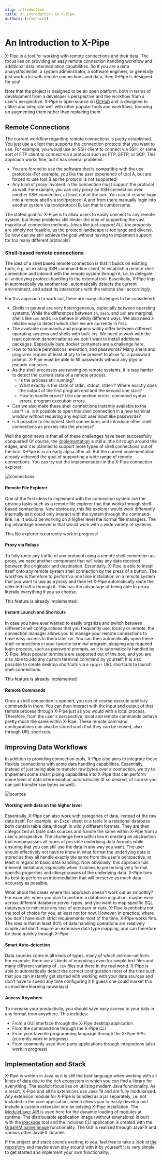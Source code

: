 ```yaml
---
slug: introduction
title: An Introduction to X-Pipe
authors: [crschnick]
---
```


# An Introduction to X-Pipe

X-Pipe is a tool for working with remote connections and their data.
The focus lies on providing an easy remote connection handling workflow
and additional data intermediation capabilities.
So if you are a data analyst/scientist, a system administrator, a software engineer, or generally
just work a lot with remote connections and data, then X-Pipe is designed for you!

Note that the project is designed to be an open platform, both in terms of development from
a developer's perspective and the workflow from a user's perspective.
X-Pipe is open source on [GitHub](https://github.com/xpipe-io/xpipe) and is
designed to utilize and integrate well with other popular tools and workflows,
focusing on augmenting them rather than replacing them.

## Remote Connections

The current workflow regarding remote connections is pretty established.
You just use a client that supports the connection protocol that you want to use.
For example, you would use an SSH client to connect via SSH,
or some sort of FTP client to connect via a protocol such as FTP, SFTP, or SCP.
This approach works fine, but it has several problems:

- You are forced to use the software that is compatible with the use protocols
  (For example, you like the user experience of tool A, but are forced to use tool B as the protocol is not supported)
- Any kind of proxy involved in the connection must support the protocol as well.
  For example, you can only proxy an SSH connection over another SSH connection, at least out of the box.
  You can of course login into a remote shell via tool/protocol A and from there
  manually login into another system via tool/protocol B, but that is cumbersome.

The stated goal for X-Pipe is to allow users to easily connect to any remote system,
but these problems still hinder the idea of supporting the vast majority of connection methods.
Ideas like *just support ALL the protocols* are simply not feasible, as the protocol landscape is too large and diverse.
So how can we still achieve the goal without having to implement support for too many different protocols?

### Shell-based remote connections

The idea of a shell based remote connection is that it builds on existing tools,
e.g. an existing SSH command-line client, to establish a remote shell connection and interact
with the remote system through it, i.e. to delegate all underlying protocol handling to the external tool.
Essentially, X-Pipe logs in automatically via another tool, automatically detects
the current environment, and adapt its interactions with the remote shell accordingly.

For this approach to work out, there are many challenges to be considered:

- Shells in general are very heterogeneous, especially between operating systems.
  While the differences between `sh`, `bash`, and `zsh` are marginal, shells like `cmd` and `bash` behave in wildly different ways.
  We also need a reliable way to detect which shell we are currently in first.
- The available commands and programs wildly differ between different operating systems and shells with built-ins.
  We need to work with the least common denominator as we don't want to install additional packages.
  Especially bare docker containers are a challenge here.
- How to handle permissions, elevation, and passwords? Many shells and programs require at least at pty to be present to allow for a password prompt.
  X-Pipe must be able to fill passwords without any ptys or pseudo-consoles.
- As the shell processes are running on remote systems, it is way harder to detect the current state of a remote process:
  - Is the process still running?
  - What exactly is the state of stdin, stdout, stderr? Where exactly does the output of the first program end and the second one start?
  - How to handle errors? Like connection errors, command syntax errors, program execution errors.
- Can we also make these shell connections instantly available to the user?
  I.e. is it possible to open this shell connection in a new terminal window without requiring any explicit user input like passwords?
- Is it possible to chain/nest shell connections and introduce other shell connections as proxies into the process?

Well the good news is that all of these challenges have been successfully conquered!
Of course, the [implementation](https://github.com/xpipe-io/xpipe/tree/master/ext/proc/src/main/java/io/xpipe/ext/proc)
is still a little bit rough around the edges,
and it is planned to support more types of shell connections out of the box.
X-Pipe is in an early alpha after all.
But the current implementation already achieved the goal of supporting a wide range of remote connections.
You can try out the implementation in the X-Pipe connection explorer:

![connections](/img/stores.png)

#### Remote File Explorer

One of the first ideas to implement with the connection system
are the obvious tasks such as a remote file explorer that that works through shell-based connections.
Now obviously, this file explorer would work differently internally as it could only interact with the system
through the command-line, i.e. it would be working on a higher level the normal file managers.
The big advantage however is that would work with a wide variety of systems.

This file explorer is currently work in progress!

#### Proxy via Relays

To fully route any traffic of any protocol using a remote shell connection as proxy,
we need another component that will relay any data received between the originator and destination.
Essentially, X-Pipe is able to install itself onto any remote system shell connection by the press of a button.
The workflow is therefore to perform a one time installation on a remote system that you want to use as a proxy
and then let X-Pipe automatically route the selected traffic through it.
This has the advantage of being able to proxy literally everything if you so choose.

This feature is already implemented!

#### Instant Launch and Shortcuts

In case you have ever wanted to easily organize and switch between different
shell configurations that you frequently use, locally or remote, the connection manager allows
you to manage your remote connections to have easy access to them later on.
You can then automatically open these shell connections in your favorite terminal program,
skipping any required login process, such as password prompts, as it is automatically handled by X-Pipe.
Most popular terminals are supported out of the box,
and you are also able to add any custom terminal command by yourself.
It is also possible to create desktop shortcuts via a `xpipe:`
URL shortcuts to launch shell connections.

This feature is already implemented!

#### Remote Commands

Once a shell connection is opened, you can of course execute arbitrary commands in them.
You can then interact with the input and output of that remote
process through X-Pipe just as you would with a local process.
Therefore, from the user's perspective, local and remote commands behave pretty much the same within X-Pipe.
These remote command configurations can also be stored such that they can be reused, also through URL shortcuts.

## Improving Data Workflows

In addition to providing connection tools, X-Pipe also aims to integrate
these flexible connections with some data handling capabilities.
Essentially, instead of just being able to transfer raw bytes over a connection,
we try to implement some smart piping capabilities into X-Pipe that
can perform some level of data intermediation automatically
(If so desired, of course you can just transfer raw bytes as well).

![sources](/img/sources.png)

#### Working with data on the higher level

Essentially, X-Pipe can also work with categories of data, instead of the raw data itself.
For example, an Excel sheet or a table in a relational database both contain table data, though in wildly different formats.
They are then categorized as table data sources and handle the same within X-Pipe from a user's perspective.
The challenge here within lies in creating an abstraction that encompasses all types of possible underlying data formats
while ensuring that you can still use the data in any way you want.
The user should effectively not have to know in what format the underlying data is stored
as they all handle exactly the same from the user's perspective, at least in regard to basic data handling.
Now obviously, this approach has inherent limitations, especially when it comes to
preserving very format specific properties and idiosyncrasies of the underlying data.
X-Pipe tries its best to perform an intermediation that will preserve as much data accuracy as possible.

What about the cases where this approach doesn't work out as smoothly?
For example, when you plan to perform a database migration, maybe even across different database server types,
and you want to map specific SQL datatypes to minimize any loss of accuracy or data,
X-Pipe is probably not the tool of choice for you, at least not for now.
However, in practice, where you don't have such strict requirements most of the time, X-Pipe works fine.
The idea is that at least 90% of data handling operations are relatively
simple and don't require an extensive data type mapping, and can therefore be done quickly through X-Pipe.

#### Smart Auto-detection

Data sources come in all kinds of types, many of which are non-uniform.
For example, there are all kinds of encodings even for simple text files
and many different variants of `.csv` files out there in the real world.
X-Pipe is able to automatically detect the correct configuration most of the time
such that you can instantly get started with working with
your data sources and don't have to spend any time configuring it
(I guess one could market this as machine learning nowadays).

#### Access Anywhere

To increase your productivity, you should have easy access to your data in any format from anywhere.
This includes:
- From a GUI interface through the X-Pipe desktop application
- From the command line through the X-Pipe CLI
- From your favorite programming language through the X-Pipe APIs (currently work in progress)
- From commonly used third party applications through integrations (also work in progress)

## Implementation and Stack

X-Pipe is written in Java as it is still the best language when working with all kinds
of data due to the rich ecosystem in which you can find a library for everything.
The explicit focus lies on utilizing modern Java functionality.
As a result, X-Pipe and all its extensions use Java 19 and are fully modularized.
Any extension module for X-Pipe is bundled as a jar separately, i.e. not included in the core application,
which allows you to easily develop and include a custom extension into an existing X-Pipe installation.
The [ModuleLayer API](https://docs.oracle.com/en/java/javase/19/docs/api/java.base/java/lang/ModuleLayer.html) is used here for the dynamic loading of modules at runtime.
The distributable application image (without extensions) is built with the [jpackage](https://docs.oracle.com/en/java/javase/19/docs/specs/man/jpackage.html) tool and the
included CLI application is created with the [GraalVM native image](https://www.graalvm.org/22.0/reference-manual/native-image/) functionality.
The GUI is realized through JavaFX and various other JavaFX libraries.

If the project and stack sounds exciting to you,
feel free to take a look at [the repository](https://github.com/xpipe-io/xpipe) and maybe even play around with it by yourself!
It is very simple to get started and implement your own functionality.

